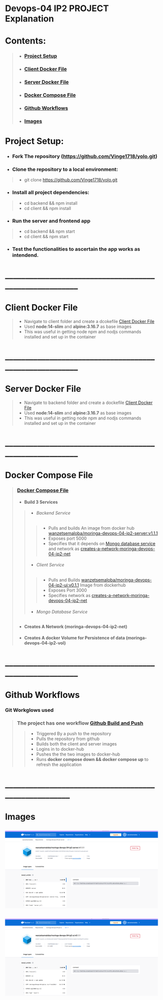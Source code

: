 # Devops-04 IP2 PROJECT Explanation
#  Contents:

>- ### [Project Setup](#project-setup-1) 
>- ### [Client Docker File](#client-docker-file-1)
>- ### [Server Docker File](#server-docker-file-1)
>- ### [Docker Compose File](#docker-compose-file-1) 
>- ### [Github Workflows](#github-workflows-1)
>- ### [Images](#images-1)
>
# Project Setup:
-  ### Fork The repository (https://github.com/Vinge1718/yolo.git)
*  ### Clone the repository to a local environment:
 > - git clone https://github.com/Vinge1718/yolo.git
* ###  Install all project dependencies:
> - cd backend && npm install
> - cd client && npm install
* ###  Run the server and frontend app 
> - cd  backend && npm start
> - cd  client && npm start
* ###  Test the functionalities to ascertain the app works  as intendend.

# _______________________________________________________
# Client Docker File
> #### 
>- Navigate to client folder and create a dcokefile [ Client Docker File](client/Dockerfile)
>- Used **node:14-slim**  and **alpine:3.16.7** as base images
>- This was useful in getting node npm and nodjs commands installed and set up in the container
>
# _______________________________________________________

# Server Docker File
> #### 
>- Navigate to backend folder and create a dockefile [Client Docker File](backend/Dockerfile)
>- Used **node:14-slim**  and **alpine:3.16.7** as base images
>- This was useful in getting node npm and nodjs commands installed and set up in the container
>
# _______________________________________________________

# Docker Compose File

> ### [Docker Compose File](docker-compose.yaml)
> - #### Build 3 Services
>> - ###### Backend Service
>>> - Pulls and builds An image from docker hub [wanzetsemaloba/moringa-devops-04-ip2-server:v1.1.1](https://hub.docker.com/layers/wanzetsemaloba/moringa-devops-04-ip2-server/v1.1.1/images/sha256-cd4df338f5a60f83d00c33587df5d3329022f3ead2c1268c92d13ce8ced9c481?context=repo)
>>> -  Exposes port 5000
>>> - Specifies that it depends on [Mongo database service](#mongo-database-service)
 and  network as [creates-a-network-moringa-devops-04-ip2-net](#creates-a-network-moringa-devops-04-ip2-net)
>> - ###### Client Service
>>> - Pulls and Builds [wanzetsemaloba/moringa-devops-04-ip2-ui:v0.1.1](https://hub.docker.com/layers/wanzetsemaloba/moringa-devops-04-ip2-ui/v0.1.1/images/sha256-a1c95b90c43b7c02b977f6b243e690f897f818033c9a00c725470b4f5124f038?context=repo) Image from dockerhub
>>> - Exposes Port 3000
>>> - Specifies network as [creates-a-network-moringa-devops-04-ip2-net](#creates-a-network-moringa-devops-04-ip2-net)
>> - ###### Mongo Database Service
> - #### Creates A Network (**moringa-devops-04-ip2-net**)
> - #### Creates A docker Volume for Persistence of data (**moringa-devops-04-ip2-vol**)
# _______________________________________________________

# Github Workflows
### Git Workglows used
> ### The project has one workflow [ Github Build and Push](.github/workflows/moringa-devops-04-ip2-actions.yml)
>> - Triggered By a push to the repository
>> - Pulls the repository from github
>> - Builds both the client and server images
>> - Logins in to docker-hub
>> - Pushes the the two images to docker-hub
>> - Runs **docker compose down && docker compose up** to refresh the application 
>
# _____________________________________________________
# Images
## ![Server Docker-hub Image](/images/server-dh-image.png)
## ![Client Docker-hub Image](/images/ui-dh-image.png)